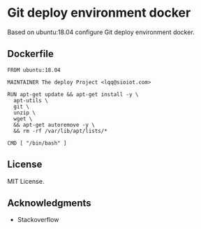 # Git deploy environment docker

Based on ubuntu:18.04 configure Git deploy environment docker.

## Dockerfile

  ``` shell
  FROM ubuntu:18.04

  MAINTAINER The deploy Project <lqq@sioiot.com>

  RUN apt-get update && apt-get install -y \
    apt-utils \
    git \
    unzip \
    wget \
    && apt-get autoremove -y \
    && rm -rf /var/lib/apt/lists/*

  CMD [ "/bin/bash" ]
  ```

## License

MIT License.

## Acknowledgments

* Stackoverflow
